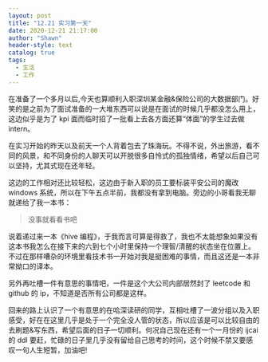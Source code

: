 ```yaml
---
layout: post
title: "12.21 实习第一天"
date: 2020-12-21 21:17:00
author: "Shawn"
header-style: text
catalog: true
tags:
  - 生活
  - 工作
---
```


在准备了一个多月以后,今天也算顺利入职深圳某金融&保险公司的大数据部门。好笑的是之前为了面试准备的一大堆东西可以说是在面试的时候几乎都没怎么用上，这边似乎是为了 kpi 面而临时招了一批看上去各方面还算“体面”的学生过去做 intern。

在实习开始的昨天以及前天一个人背着包去了珠海玩。不得不说，外出旅游，看不同的风景，和不同身份的人聊天可以开脱很多自怜式的孤独情绪，希望以后自己可以坚持，尤其式现在还年轻。

这边的工作相对还比较轻松，这边由于新入职的员工要标装平安公司的魔改 windows 系统，所以在下午五点半前，我都没有拿到电脑。旁边的小哥看我无聊就递给了我一本书：

> 没事就看看书吧

说着递过来一本《hive 编程》，于我而言可算是得救了，我也不太能想象如果没有这本书我怎么在接下来的六到七个小时里保持一个理智/清醒的状态坐在位置上。不过在那样嘈杂的环境里看技术书一开始对我是挺困难的事情，而且这还是一本非常拗口的译本。

另外再吐槽一件有意思的事情吧，一件是这个大公司内部居然封了 leetcode 和 github 的 ip，不知道是否所有公司都是这样。

回来的路上认识了一个有意思的在哈深读研的同学，互相吐槽了一波分组以及入职感受，好在在这里几乎是处于一个完全没人管的状态，所以应该是可以比较自由的去刷题&写东西，希望后面的日子一切顺利。何况自己现在还有一个一月份的 ijcai 的 ddl 要赶，忙碌的日子里几乎没有留给自己思考的时间，这个时候不禁又要感叹一句人生短暂，加油吧!
